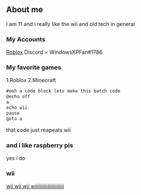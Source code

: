 ## About me

I am 11 and i really like the wii and old tech in general

### My Accounts

[Roblox](https://web.roblox.com/users/1040727458/profile)
Discord = WindowsXPFan#1786

### My favorite games

1.Roblox
2.Minecraft

```markdown
#ooh a code block lets make this batch code
@echo off
a
echo wii
pause
goto a
```

that code just reapeats wii

### and i like raspberry pis
yes i do



### wii

[wii wii wii wiiiiiiiiiiiiiiiiiiiiiii](https://thetown777.github.io/gamersites/wii.html)
